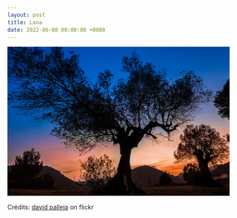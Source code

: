 ```yaml
---
layout: post
title: Lana
date: 2022-06-08 00:00:00 +0000
---
```


![Lana](/images/2022-06-08.jpg)

Crédits: [david palleja](https://www.flickr.com/people/davidpalleja/) on flickr
